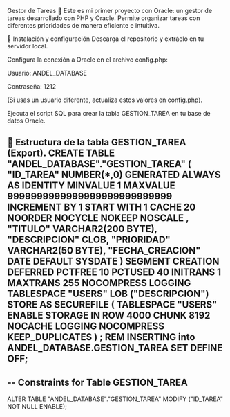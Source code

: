 Gestor de Tareas 📌
Este es mi primer proyecto con Oracle: un gestor de tareas desarrollado con PHP y Oracle. Permite organizar tareas con diferentes prioridades de manera eficiente e intuitiva.

📂 Instalación y configuración
Descarga el repositorio y extráelo en tu servidor local.

Configura la conexión a Oracle en el archivo config.php:

Usuario: ANDEL_DATABASE

Contraseña: 1212

(Si usas un usuario diferente, actualiza estos valores en config.php).

Ejecuta el script SQL para crear la tabla GESTION_TAREA en tu base de datos Oracle.

📌 Estructura de la tabla GESTION_TAREA
  (Export).
  CREATE TABLE "ANDEL_DATABASE"."GESTION_TAREA" 
   (	"ID_TAREA" NUMBER(*,0) GENERATED ALWAYS AS IDENTITY MINVALUE 1 MAXVALUE 9999999999999999999999999999 INCREMENT BY 1 START WITH 1 CACHE 20 NOORDER  NOCYCLE  NOKEEP  NOSCALE , 
	"TITULO" VARCHAR2(200 BYTE), 
	"DESCRIPCION" CLOB, 
	"PRIORIDAD" VARCHAR2(50 BYTE), 
	"FECHA_CREACION" DATE DEFAULT SYSDATE
   ) SEGMENT CREATION DEFERRED 
  PCTFREE 10 PCTUSED 40 INITRANS 1 MAXTRANS 255 
 NOCOMPRESS LOGGING
  TABLESPACE "USERS" 
 LOB ("DESCRIPCION") STORE AS SECUREFILE (
  TABLESPACE "USERS" ENABLE STORAGE IN ROW 4000 CHUNK 8192
  NOCACHE LOGGING  NOCOMPRESS  KEEP_DUPLICATES ) ;
REM INSERTING into ANDEL_DATABASE.GESTION_TAREA
SET DEFINE OFF;
--------------------------------------------------------
--  Constraints for Table GESTION_TAREA
--------------------------------------------------------

  ALTER TABLE "ANDEL_DATABASE"."GESTION_TAREA" MODIFY ("ID_TAREA" NOT NULL ENABLE);
